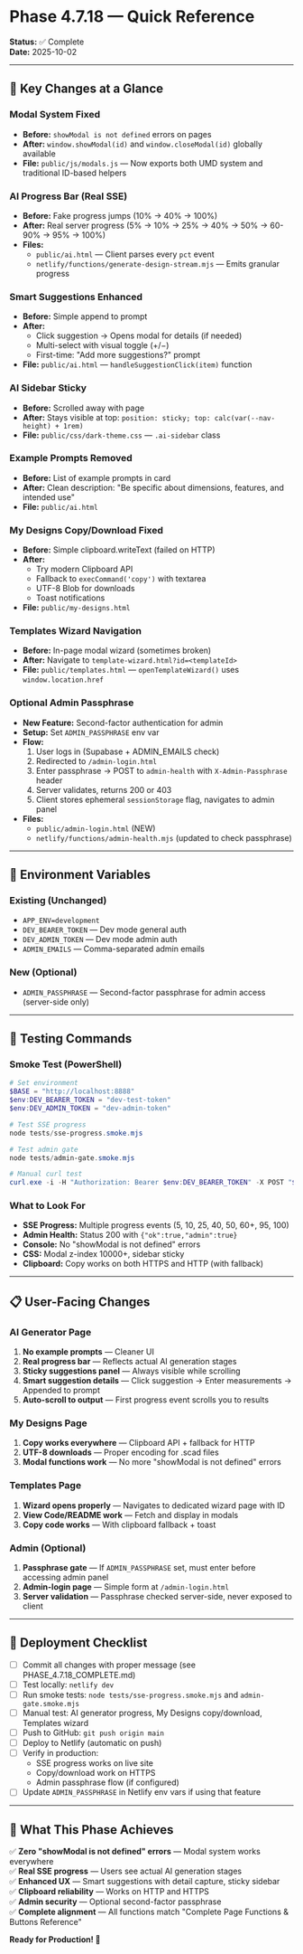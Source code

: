 # Phase 4.7.18 — Quick Reference

**Status:** ✅ Complete  
**Date:** 2025-10-02

---

## 🎯 Key Changes at a Glance

### Modal System Fixed
- **Before:** `showModal is not defined` errors on pages
- **After:** `window.showModal(id)` and `window.closeModal(id)` globally available
- **File:** `public/js/modals.js` — Now exports both UMD system and traditional ID-based helpers

### AI Progress Bar (Real SSE)
- **Before:** Fake progress jumps (10% → 40% → 100%)
- **After:** Real server progress (5% → 10% → 25% → 40% → 50% → 60-90% → 95% → 100%)
- **Files:**
  - `public/ai.html` — Client parses every `pct` event
  - `netlify/functions/generate-design-stream.mjs` — Emits granular progress

### Smart Suggestions Enhanced
- **Before:** Simple append to prompt
- **After:**
  - Click suggestion → Opens modal for details (if needed)
  - Multi-select with visual toggle (+/−)
  - First-time: "Add more suggestions?" prompt
- **File:** `public/ai.html` — `handleSuggestionClick(item)` function

### AI Sidebar Sticky
- **Before:** Scrolled away with page
- **After:** Stays visible at top: `position: sticky; top: calc(var(--nav-height) + 1rem)`
- **File:** `public/css/dark-theme.css` — `.ai-sidebar` class

### Example Prompts Removed
- **Before:** List of example prompts in card
- **After:** Clean description: "Be specific about dimensions, features, and intended use"
- **File:** `public/ai.html`

### My Designs Copy/Download Fixed
- **Before:** Simple clipboard.writeText (failed on HTTP)
- **After:**
  - Try modern Clipboard API
  - Fallback to `execCommand('copy')` with textarea
  - UTF-8 Blob for downloads
  - Toast notifications
- **File:** `public/my-designs.html`

### Templates Wizard Navigation
- **Before:** In-page modal wizard (sometimes broken)
- **After:** Navigate to `template-wizard.html?id=<templateId>`
- **File:** `public/templates.html` — `openTemplateWizard()` uses `window.location.href`

### Optional Admin Passphrase
- **New Feature:** Second-factor authentication for admin
- **Setup:** Set `ADMIN_PASSPHRASE` env var
- **Flow:**
  1. User logs in (Supabase + ADMIN_EMAILS check)
  2. Redirected to `/admin-login.html`
  3. Enter passphrase → POST to `admin-health` with `X-Admin-Passphrase` header
  4. Server validates, returns 200 or 403
  5. Client stores ephemeral `sessionStorage` flag, navigates to admin panel
- **Files:**
  - `public/admin-login.html` (NEW)
  - `netlify/functions/admin-health.mjs` (updated to check passphrase)

---

## 🔧 Environment Variables

### Existing (Unchanged)
- `APP_ENV=development`
- `DEV_BEARER_TOKEN` — Dev mode general auth
- `DEV_ADMIN_TOKEN` — Dev mode admin auth
- `ADMIN_EMAILS` — Comma-separated admin emails

### New (Optional)
- `ADMIN_PASSPHRASE` — Second-factor passphrase for admin access (server-side only)

---

## 🧪 Testing Commands

### Smoke Test (PowerShell)
```powershell
# Set environment
$BASE = "http://localhost:8888"
$env:DEV_BEARER_TOKEN = "dev-test-token"
$env:DEV_ADMIN_TOKEN = "dev-admin-token"

# Test SSE progress
node tests/sse-progress.smoke.mjs

# Test admin gate
node tests/admin-gate.smoke.mjs

# Manual curl test
curl.exe -i -H "Authorization: Bearer $env:DEV_BEARER_TOKEN" -X POST "$BASE/.netlify/functions/generate-design-stream" -H "Content-Type: application/json" -d '{"prompt":"cube","designName":"Test"}'
```

### What to Look For
- **SSE Progress:** Multiple progress events (5, 10, 25, 40, 50, 60+, 95, 100)
- **Admin Health:** Status 200 with `{"ok":true,"admin":true}`
- **Console:** No "showModal is not defined" errors
- **CSS:** Modal z-index 10000+, sidebar sticky
- **Clipboard:** Copy works on both HTTPS and HTTP (with fallback)

---

## 📋 User-Facing Changes

### AI Generator Page
1. **No example prompts** — Cleaner UI
2. **Real progress bar** — Reflects actual AI generation stages
3. **Sticky suggestions panel** — Always visible while scrolling
4. **Smart suggestion details** — Click suggestion → Enter measurements → Appended to prompt
5. **Auto-scroll to output** — First progress event scrolls you to results

### My Designs Page
1. **Copy works everywhere** — Clipboard API + fallback for HTTP
2. **UTF-8 downloads** — Proper encoding for .scad files
3. **Modal functions work** — No more "showModal is not defined" errors

### Templates Page
1. **Wizard opens properly** — Navigates to dedicated wizard page with ID
2. **View Code/README work** — Fetch and display in modals
3. **Copy code works** — With clipboard fallback + toast

### Admin (Optional)
1. **Passphrase gate** — If `ADMIN_PASSPHRASE` set, must enter before accessing admin panel
2. **Admin-login page** — Simple form at `/admin-login.html`
3. **Server validation** — Passphrase checked server-side, never exposed to client

---

## 🚦 Deployment Checklist

- [ ] Commit all changes with proper message (see PHASE_4.7.18_COMPLETE.md)
- [ ] Test locally: `netlify dev`
- [ ] Run smoke tests: `node tests/sse-progress.smoke.mjs` and `admin-gate.smoke.mjs`
- [ ] Manual test: AI generator progress, My Designs copy/download, Templates wizard
- [ ] Push to GitHub: `git push origin main`
- [ ] Deploy to Netlify (automatic on push)
- [ ] Verify in production:
  - SSE progress works on live site
  - Copy/download work on HTTPS
  - Admin passphrase flow (if configured)
- [ ] Update `ADMIN_PASSPHRASE` in Netlify env vars if using that feature

---

## 🎉 What This Phase Achieves

✅ **Zero "showModal is not defined" errors** — Modal system works everywhere  
✅ **Real SSE progress** — Users see actual AI generation stages  
✅ **Enhanced UX** — Smart suggestions with detail capture, sticky sidebar  
✅ **Clipboard reliability** — Works on HTTP and HTTPS  
✅ **Admin security** — Optional second-factor passphrase  
✅ **Complete alignment** — All functions match "Complete Page Functions & Buttons Reference"  

**Ready for Production! 🚀**
